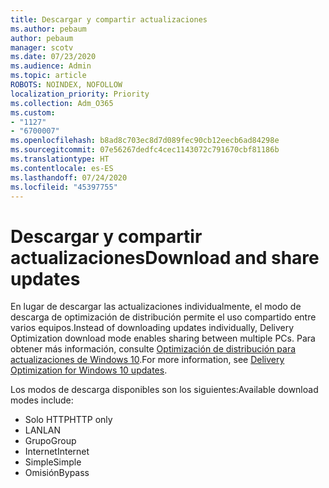 ```yaml
---
title: Descargar y compartir actualizaciones
ms.author: pebaum
author: pebaum
manager: scotv
ms.date: 07/23/2020
ms.audience: Admin
ms.topic: article
ROBOTS: NOINDEX, NOFOLLOW
localization_priority: Priority
ms.collection: Adm_O365
ms.custom:
- "1127"
- "6700007"
ms.openlocfilehash: b8ad8c703ec8d7d089fec90cb12eecb6ad84298e
ms.sourcegitcommit: 07e56267dedfc4cec1143072c791670cbf81186b
ms.translationtype: HT
ms.contentlocale: es-ES
ms.lasthandoff: 07/24/2020
ms.locfileid: "45397755"
---
```

# <a name="download-and-share-updates"></a><span data-ttu-id="08645-102">Descargar y compartir actualizaciones</span><span class="sxs-lookup"><span data-stu-id="08645-102">Download and share updates</span></span>

<span data-ttu-id="08645-103">En lugar de descargar las actualizaciones individualmente, el modo de descarga de optimización de distribución permite el uso compartido entre varios equipos.</span><span class="sxs-lookup"><span data-stu-id="08645-103">Instead of downloading updates individually, Delivery Optimization download mode enables sharing between multiple PCs.</span></span> <span data-ttu-id="08645-104">Para obtener más información, consulte [Optimización de distribución para actualizaciones de Windows 10](https://docs.microsoft.com/windows/deployment/update/waas-delivery-optimization).</span><span class="sxs-lookup"><span data-stu-id="08645-104">For more information, see [Delivery Optimization for Windows 10 updates](https://docs.microsoft.com/windows/deployment/update/waas-delivery-optimization).</span></span>  

<span data-ttu-id="08645-105">Los modos de descarga disponibles son los siguientes:</span><span class="sxs-lookup"><span data-stu-id="08645-105">Available download modes include:</span></span>  
- <span data-ttu-id="08645-106">Solo HTTP</span><span class="sxs-lookup"><span data-stu-id="08645-106">HTTP only</span></span>  
- <span data-ttu-id="08645-107">LAN</span><span class="sxs-lookup"><span data-stu-id="08645-107">LAN</span></span>  
- <span data-ttu-id="08645-108">Grupo</span><span class="sxs-lookup"><span data-stu-id="08645-108">Group</span></span>  
- <span data-ttu-id="08645-109">Internet</span><span class="sxs-lookup"><span data-stu-id="08645-109">Internet</span></span>  
- <span data-ttu-id="08645-110">Simple</span><span class="sxs-lookup"><span data-stu-id="08645-110">Simple</span></span>  
- <span data-ttu-id="08645-111">Omisión</span><span class="sxs-lookup"><span data-stu-id="08645-111">Bypass</span></span>